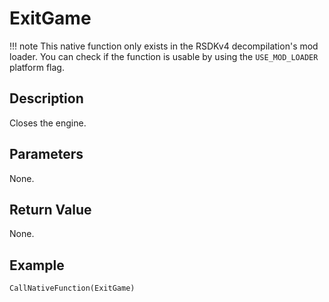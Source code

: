 # ExitGame

!!! note
    This native function only exists in the RSDKv4 decompilation's mod loader. You can check if the function is usable by using the `USE_MOD_LOADER` platform flag.

## Description
Closes the engine.

## Parameters
None.

## Return Value
None.

## Example
```
CallNativeFunction(ExitGame)
```